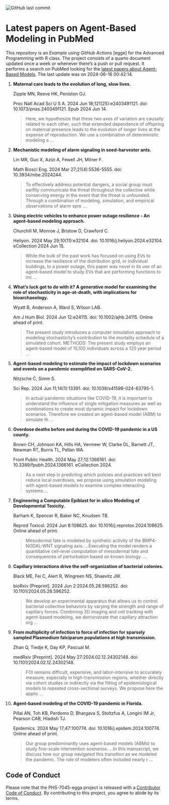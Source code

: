 ![GitHub last
commit](https://img.shields.io/github/last-commit/UofUEpiBio/PHS-7045-egga.png)

# Latest papers on Agent-Based Modeling in PubMed

This repository is an *Example using GitHub Actions* \[egge\] for the
Advanced Programming with R class. The project consists of a quarto
document updated once a week or whenever there’s a push or pull request.
It performs a search on PubMed looking for the <a
href="https://pubmed.ncbi.nlm.nih.gov/?term=agent-based+model&amp;sort=date"
target="_blank">latest papers about Agent-Based Models</a>. The last
update was on 2024-06-16 00:42:14.

<div class="cell">

</div>

1.  **Maternal care leads to the evolution of long, slow lives.**

    Zipple MN, Reeve HK, Peniston OJ.

    Proc Natl Acad Sci U S A. 2024 Jun 18;121(25):e2403491121. doi:
    10.1073/pnas.2403491121. Epub 2024 Jun 14.

    > Here, we hypothesize that these two axes of variation are causally
    > related to each other, such that extended dependence of offspring
    > on maternal presence leads to the evolution of longer lives at the
    > expense of reproduction. We use a combination of deterministic
    > modeling a …

2.  **Mechanistic modeling of alarm signaling in seed-harvester ants.**

    Lin MR, Guo X, Azizi A, Fewell JH, Milner F.

    Math Biosci Eng. 2024 Mar 27;21(4):5536-5555. doi:
    10.3934/mbe.2024244.

    > To effectively address potential dangers, a social group must
    > swiftly communicate the threat throughout the collective while
    > conserving energy in the event that the threat is unfounded.
    > Through a combination of modeling, simulation, and empirical
    > observations of alarm spre …

3.  **Using electric vehicles to enhance power outage resilience - An
    agent-based modeling approach.**

    Churchill M, Monroe J, Bristow D, Crawford C.

    Heliyon. 2024 May 29;10(11):e32104. doi:
    10.1016/j.heliyon.2024.e32104. eCollection 2024 Jun 15.

    > While the bulk of the past work has focused on using EVs to
    > increase the resilience of the distribution grid, or individual
    > buildings, to a power outage, this paper was novel in its use of
    > an agent-based model to study EVs that are performing functions to
    > inc …

4.  **What’s luck got to do with it? A generative model for examining
    the role of stochasticity in age-at-death, with implications for
    bioarchaeology.**

    Wyatt B, Anderson A, Ward S, Wilson LAB.

    Am J Hum Biol. 2024 Jun 12:e24115. doi: 10.1002/ajhb.24115. Online
    ahead of print.

    > The present study introduces a computer simulation approach to
    > modeling stochasticity’s contribution to the mortality schedule of
    > a simulated cohort. METHODS: The present study employs an
    > agent-based model of 15,100 individuals across a 120 year period …

5.  **Agent-based modeling to estimate the impact of lockdown scenarios
    and events on a pandemic exemplified on SARS-CoV-2.**

    Nitzsche C, Simm S.

    Sci Rep. 2024 Jun 11;14(1):13391. doi: 10.1038/s41598-024-63795-1.

    > In actual pandemic situations like COVID-19, it is important to
    > understand the influence of single mitigation measures as well as
    > combinations to create most dynamic impact for lockdown scenarios.
    > Therefore we created an agent-based model (ABM) to simulate th …

6.  **Overdose deaths before and during the COVID-19 pandemic in a US
    county.**

    Brown CH, Johnson KA, Hills HA, Vermeer W, Clarke DL, Barnett JT,
    Newman RT, Burns TL, Pellan WA.

    Front Public Health. 2024 May 27;12:1366161. doi:
    10.3389/fpubh.2024.1366161. eCollection 2024.

    > As a next step in predicting which policies and practices will
    > best reduce local overdoses, we propose using simulation modeling
    > with agent-based models to examine complex interacting systems….

7.  **Engineering a Computable Epiblast for in silico Modeling of
    Developmental Toxicity.**

    Barham K, Spencer R, Baker NC, Knudsen TB.

    Reprod Toxicol. 2024 Jun 8:108625. doi:
    10.1016/j.reprotox.2024.108625. Online ahead of print.

    > Mesodermal fate is modeled by synthetic activity of the
    > BMP4-NODAL-WNT signaling axis. …Executing the model renders a
    > quantitative cell-level computation of mesodermal fate and
    > consequences of perturbation based on known biology. …

8.  **Capillary interactions drive the self-organization of bacterial
    colonies.**

    Black ME, Fei C, Alert R, Wingreen NS, Shaevitz JW.

    bioRxiv \[Preprint\]. 2024 Jun 2:2024.05.28.596252. doi:
    10.1101/2024.05.28.596252.

    > We develop an experimental apparatus that allows us to control
    > bacterial collective behaviors by varying the strength and range
    > of capillary forces. Combining 3D imaging and cell tracking with
    > agent-based modeling, we demonstrate that capillary attraction org
    > …

9.  **From multiplicity of infection to force of infection for sparsely
    sampled Plasmodium falciparum populations at high transmission.**

    Zhan Q, Tiedje K, Day KP, Pascual M.

    medRxiv \[Preprint\]. 2024 May 27:2024.02.12.24302148. doi:
    10.1101/2024.02.12.24302148.

    > FOI remains difficult, expensive, and labor-intensive to
    > accurately measure, especially in high-transmission regions,
    > whether directly via cohort studies or indirectly via the fitting
    > of epidemiological models to repeated cross-sectional surveys. We
    > propose here the applic …

10. **Agent-based modeling of the COVID-19 pandemic in Florida.**

    Pillai AN, Toh KB, Perdomo D, Bhargava S, Stoltzfus A, Longini IM
    Jr, Pearson CAB, Hladish TJ.

    Epidemics. 2024 May 17;47:100774. doi: 10.1016/j.epidem.2024.100774.
    Online ahead of print.

    > Our group predominantly uses agent-based models (ABMs) to study
    > fine-scale intervention scenarios. …In this manuscript, we discuss
    > how our group navigated this transition as we modeled the
    > pandemic. The role of modelers often included nearly r …

## Code of Conduct

Please note that the PHS-7045-egga project is released with a
[Contributor Code of
Conduct](https://contributor-covenant.org/version/2/1/CODE_OF_CONDUCT.html).
By contributing to this project, you agree to abide by its terms.
